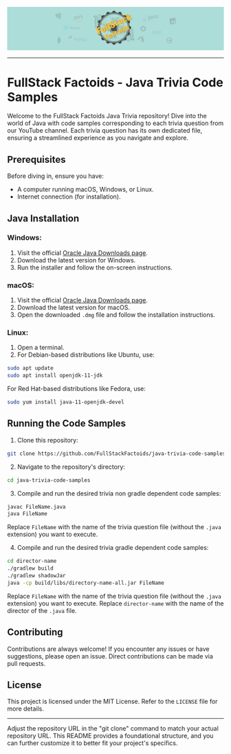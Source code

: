 ![FullStack Factoids Logo](https://github.com/FullStackFactoids/.github/blob/main/profile/fullstackfactoid-github-narrow.png)

---

# FullStack Factoids - Java Trivia Code Samples

Welcome to the FullStack Factoids Java Trivia repository! Dive into the world of Java with code samples corresponding to each trivia question from our YouTube channel. Each trivia question has its own dedicated file, ensuring a streamlined experience as you navigate and explore.

## Prerequisites

Before diving in, ensure you have:

- A computer running macOS, Windows, or Linux.
- Internet connection (for installation).

## Java Installation

### Windows:

1. Visit the official [Oracle Java Downloads page](https://www.oracle.com/java/technologies/javase-jdk11-downloads.html).
2. Download the latest version for Windows.
3. Run the installer and follow the on-screen instructions.

### macOS:

1. Visit the official [Oracle Java Downloads page](https://www.oracle.com/java/technologies/javase-jdk11-downloads.html).
2. Download the latest version for macOS.
3. Open the downloaded `.dmg` file and follow the installation instructions.

### Linux:

1. Open a terminal.
2. For Debian-based distributions like Ubuntu, use:
```bash
sudo apt update
sudo apt install openjdk-11-jdk
```
For Red Hat-based distributions like Fedora, use:
```bash
sudo yum install java-11-openjdk-devel
```

## Running the Code Samples

1. Clone this repository:
```bash
git clone https://github.com/FullStackFactoids/java-trivia-code-samples.git
```

2. Navigate to the repository's directory:
```bash
cd java-trivia-code-samples
```

3. Compile and run the desired trivia non gradle dependent code samples:
```bash
javac FileName.java
java FileName
```
Replace `FileName` with the name of the trivia question file (without the `.java` extension) you want to execute.

4. Compile and run the desired trivia gradle dependent code samples:
```bash
cd director-name
./gradlew build  
./gradlew shadowJar
java -cp build/libs/directory-name-all.jar FileName      

```
Replace `FileName` with the name of the trivia question file (without the `.java` extension) you want to execute.
Replace `director-name` with the name of the director of the  `.java` file.
## Contributing

Contributions are always welcome! If you encounter any issues or have suggestions, please open an issue. Direct contributions can be made via pull requests.

## License

This project is licensed under the MIT License. Refer to the `LICENSE` file for more details.

---

Adjust the repository URL in the "git clone" command to match your actual repository URL. This README provides a foundational structure, and you can further customize it to better fit your project's specifics.